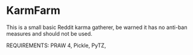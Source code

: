 # KarmFarm
This is a small basic Reddit karma gatherer, be warned it has no anti-ban measures and should not be used.

REQUIREMENTS:
PRAW 4,
Pickle,
PyTZ,
